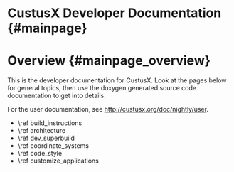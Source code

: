 CustusX Developer Documentation {#mainpage}
========================

Overview {#mainpage_overview}
========================

This is the developer documentation for CustusX. Look at the pages below for general
topics, then use the doxygen generated source code documentation to get into details.

For the user documentation, see <http://custusx.org/doc/nightly/user>.

* \ref build_instructions
* \ref architecture
* \ref dev_superbuild
* \ref coordinate_systems
* \ref code_style
* \ref customize_applications

